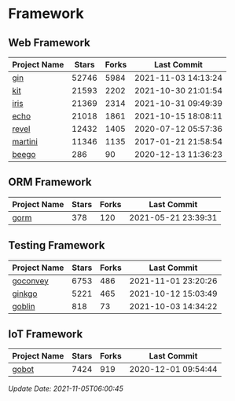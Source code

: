 # Framework

## Web Framework
| Project Name | Stars | Forks | Last Commit |
| ------------ | ----- | ----- | ----------- |
| [gin](https://github.com/gin-gonic/gin) | 52746 | 5984 | 2021-11-03 14:13:24 |
| [kit](https://github.com/go-kit/kit) | 21593 | 2202 | 2021-10-30 21:01:54 |
| [iris](https://github.com/kataras/iris) | 21369 | 2314 | 2021-10-31 09:49:39 |
| [echo](https://github.com/labstack/echo) | 21018 | 1861 | 2021-10-15 18:08:11 |
| [revel](https://github.com/revel/revel) | 12432 | 1405 | 2020-07-12 05:57:36 |
| [martini](https://github.com/go-martini/martini) | 11346 | 1135 | 2017-01-21 21:58:54 |
| [beego](https://github.com/astaxie/beego) | 286 | 90 | 2020-12-13 11:36:23 |

## ORM Framework
| Project Name | Stars | Forks | Last Commit |
| ------------ | ----- | ----- | ----------- |
| [gorm](https://github.com/jinzhu/gorm) | 378 | 120 | 2021-05-21 23:39:31 |

## Testing Framework
| Project Name | Stars | Forks | Last Commit |
| ------------ | ----- | ----- | ----------- |
| [goconvey](https://github.com/smartystreets/goconvey) | 6753 | 486 | 2021-11-01 23:20:26 |
| [ginkgo](https://github.com/onsi/ginkgo) | 5221 | 465 | 2021-10-12 15:03:49 |
| [goblin](https://github.com/franela/goblin) | 818 | 73 | 2021-10-03 14:34:22 |

## IoT Framework
| Project Name | Stars | Forks | Last Commit |
| ------------ | ----- | ----- | ----------- |
| [gobot](https://github.com/hybridgroup/gobot) | 7424 | 919 | 2020-12-01 09:54:44 |

*Update Date: 2021-11-05T06:00:45*